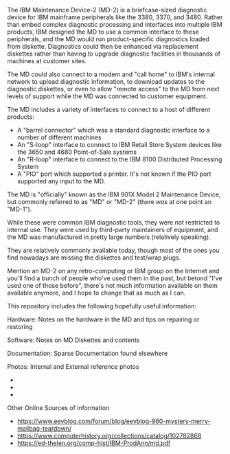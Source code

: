
The IBM Maintenance Device-2 (MD-2) is a briefcase-sized diagnostic device for IBM mainframe peripherals like the 3380, 3370, and 3480. Rather than embed complex diagnostic processing and interfaces into multiple IBM products, IBM designed the MD to use a common interface to these peripherals, and the MD would run product-specific diagnostics loaded from diskette. Diagnostics could then be enhanced via replacement diskettes rather than having to upgrade diagnostic facilities in thousands of machines at customer sites.

The MD could also connect to a modem and "call home" to IBM's internal network to upload diagnostic information, to download updates to the diagnostic diskettes, or even to allow "remote access" to the MD from next levels of support while the MD was connected to customer equipment.

The MD includes a variety of interfaces to connect to a host of different products:

- A "barrel connector" which was a standard diagnostic interface to a number of different machines
- An "S-loop" interface to connect to IBM Retail Store System devices like the 3650 and 4680 Point-of-Sale systems
- An "R-loop" interface to connect to the IBM 8100 Distributed Processing System
- A "PIO" port which supported a printer. It's not known if the PIO port supported any input to the MD.

The MD is "officially" known as the IBM 901X Model 2 Maintenance Device, but commonly referred to as "MD" or "MD-2" (there _was_ at one point an "MD-1").

While these were common IBM diagnostic tools, they were not restricted to internal use. They were used by third-party maintainers of equipment, and the MD was manufactured in pretty large numbers (relatively speaking).

They are relatively commonly available today, though most of the ones you find nowadays are missing the diskettes and test/wrap plugs.

Mention an MD-2 on any retro-computing or IBM group on the Internet and you'll find a bunch of people who've used them in the past, but betond "I've used one of those before", there's not much information available on them available anymore, and I hope to change that as much as I can.

This repository includes the following hopefully useful information:

Hardware: Notes on the hardware in the MD and tips on repairing or restoring

Software: Notes on MD Diskettes and contents

Documentation: Sparse Documentation found elsewhere

Photos: Internal and External reference photos






-

-

-

Other Online Sources of information

- https://www.eevblog.com/forum/blog/eevblog-960-mystery-merry-mailbag-teardown/
- https://www.computerhistory.org/collections/catalog/102782868
- https://ed-thelen.org/comp-hist/IBM-ProdAnn/md.pdf

